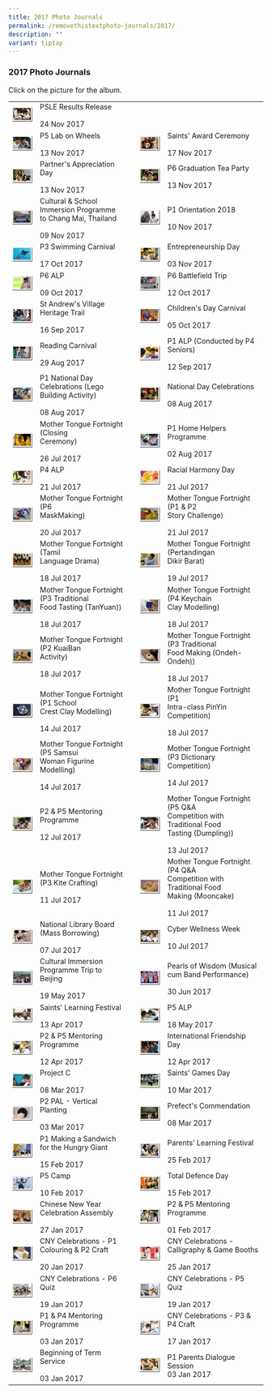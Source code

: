 ```yaml
---
title: 2017 Photo Journals
permalink: /removethistextphoto-journals/2017/
description: ""
variant: tiptap
---
```

### 2017 Photo Journals

Click on the picture for the album.

|  	|  	|  	|  	|  	|
|---	|---	|---	|---	|---	|
| <a href="https://l.facebook.com/l.php?u=https%3A%2F%2Fphotos.app.goo.gl%2FYLt4SuoJDr7lwd4R2&amp;h=ATO8fs-ngyA5BECpHaBiyT_T3d5yJuxEOw51Nwg6ijHe0r6q0HovukhM0jA8VJBrG-tvzm3omiB6tO8h-D8DwgNvgDVsdEu6kVOkeAn4spGBjoe8P1AG6yxe1JCYFlXOJsUIvT4O0A"><img style="width:99%" src="/images/pj100.png"></a>  	| PSLE Results Release<br><br>24 Nov 2017 	|   	|  	|  	|
| <a href="https://photos.app.goo.gl/cp0YO3OY8ZIUBlmI2"><img style="width:99%" src="/images/pj101.png"></a>  	| P5 Lab on Wheels<br><br>13 Nov 2017 	|   	| <a href="https://photos.app.goo.gl/kfXUe6zTTA9i4XNf2"><img style="width:99%" src="/images/pj102.png"></a>  	| Saints' Award Ceremony<br><br>17 Nov 2017<br> 	|
| <a href="https://photos.app.goo.gl/sbgyHO58CAmw1rqs1"><img style="width:99%" src="/images/pj103.png"></a>  	| Partner's Appreciation Day<br><br>13 Nov 2017 	|   	| <a href="https://photos.app.goo.gl/wRreanyeUyHqLr0J2"><img style="width:99%" src="/images/pj104.png"></a>  	| P6 Graduation Tea Party<br><br>13 Nov 2017<br> 	|
| <a href="https://photos.app.goo.gl/uc7fUHqtN47SoqMv2"><img style="width:99%" src="/images/pj105.png"></a>  	| Cultural &amp; School Immersion Programme<br>to Chang Mai, Thailand<br><br>09 Nov 2017 	|   	| <a href="https://photos.app.goo.gl/8RQmAHhXOeCeJyfA3"><img style="width:99%" src="/images/pj106.png"></a>  	| P1 Orientation 2018<br><br>10 Nov 2017<br> 	|
| <a href="https://photos.app.goo.gl/IrkusZ1gfFhKPIDt2"><img style="width:99%" src="/images/pj107.png"></a>  	| P3 Swimming Carnival<br><br>17 Oct 2017 	|   	| <a href="https://photos.app.goo.gl/DZIxA7w4Cb7gcDri1"><img style="width:99%" src="/images/pj108.png"></a>  	| Entrepreneurship Day<br><br>03 Nov 2017<br> 	|
| <a href="https://photos.app.goo.gl/gA2NOzc6A5B5VO8h2"><img style="width:99%" src="/images/pj109.png"></a>  	| P6 ALP<br><br>09 Oct 2017 	|   	| <a href="https://photos.app.goo.gl/geaZLtWElniXYlVo1"><img style="width:99%" src="/images/pj110.png"></a>  	| P6 Battlefield Trip<br><br>12 Oct 2017<br> 	|
| <a href="https://photos.app.goo.gl/I2frTAoH6fmXjPWH2"><img style="width:99%" src="/images/pj111.png"></a>  	| St Andrew's Village Heritage Trail<br><br>16 Sep 2017 	|   	| <a href="https://photos.app.goo.gl/M6yOlmztOUU4pFC92"><img style="width:99%" src="/images/pj112.png"></a>  	| Children's Day Carnival<br><br>05 Oct 2017<br> 	|
| <a href="https://goo.gl/photos/JZJ4cKjEDs8NAacA6"><img style="width:99%" src="/images/pj113.png"></a>  	| Reading Carnival<br><br>29 Aug 2017 	|   	| <a href="https://photos.app.goo.gl/kYmFcjfNVAgt8fZt1"><img style="width:99%" src="/images/pj114.png"></a>  	| P1 ALP (Conducted by P4 Seniors)<br><br>12 Sep 2017 	|
| <a href="https://goo.gl/photos/24xhRZE14ftDu74b7"><img style="width:99%" src="/images/pj115.png"></a>  	| P1 National Day Celebrations (Lego Building Activity)<br><br>08 Aug 2017 	|   	| <a href="https://goo.gl/photos/XhXeZyVm14vTuYz4A"><img style="width:99%" src="/images/pj116.png"></a>  	| National Day Celebrations<br><br>08 Aug 2017 	|
| <a href="https://photos.app.goo.gl/yPnIDovereBJkBzQ2"><img style="width:99%" src="/images/pj117.png"></a>  	| Mother Tongue Fortnight (Closing<br>Ceremony)<br><br>26 Jul 2017 	|   	| <a href="https://goo.gl/photos/uXezQn6zembPAQmE8"><img style="width:99%" src="/images/pj118.png"></a>  	| P1 Home Helpers Programme<br><br>02 Aug 2017 	|
| <a href="https://photos.app.goo.gl/ifbqbOlhMgbjRC563"><img style="width:99%" src="/images/pj119.png"></a>  	| P4 ALP<br><br>21 Jul 2017 	|   	| <a href="https://photos.app.goo.gl/iIqelBkZXV3QdSBA2"><img style="width:99%" src="/images/pj120.png"></a>  	| Racial Harmony Day<br><br>21 Jul 2017 	|
| <a href="https://photos.app.goo.gl/AGLEeRPm9cSb1WTv1"><img style="width:99%" src="/images/pj121.png"></a>  	| Mother Tongue Fortnight (P6<br>MaskMaking)<br><br>20 Jul 2017 	|   	| <a href="https://photos.app.goo.gl/BUGspMUGcl2xrPCn2"><img style="width:99%" src="/images/pj122.png"></a>  	| Mother Tongue Fortnight (P1 &amp; P2<br>Story Challenge)<br><br>21 Jul 2017 	|
| <a href="https://photos.app.goo.gl/cahwurVigwL9V6Ws1"><img style="width:99%" src="/images/pj123.png"></a>  	| Mother Tongue Fortnight (Tamil<br>Language Drama)<br><br>18 Jul 2017 	|   	| <a href="https://photos.app.goo.gl/hCWW73UxG7Lumnfw1"><img style="width:99%" src="/images/pj124.png"></a>  	| Mother Tongue Fortnight (Pertandingan<br>Dikir Barat)<br><br>19 Jul 2017 	|
| <a href="https://photos.app.goo.gl/6DQ6I6EfoApkWOEj1"><img style="width:99%" src="/images/pj125.png"></a>  	| Mother Tongue Fortnight (P3 Traditional<br>Food Tasting (TanYuan))<br><br>18 Jul 2017 	|   	| <a href="https://photos.app.goo.gl/6yZPAb6zo85f5cs72"><img style="width:99%" src="/images/pj126.png"></a>  	| Mother Tongue Fortnight (P4 Keychain<br>Clay Modelling)<br><br>18 Jul 2017 	|
| <a href="https://photos.app.goo.gl/fgDFs6PrLu9O5vEb2"><img style="width:99%" src="/images/pj127.png"></a>  	| Mother Tongue Fortnight (P2 KuaiBan<br>Activity)<br><br>18 Jul 2017 	|   	| <a href="https://photos.app.goo.gl/84oFpJl5gWvuhgkU2"><img style="width:99%" src="/images/pj128.png"></a>  	| Mother Tongue Fortnight (P3 Traditional<br>Food Making (Ondeh-Ondeh))<br><br>18 Jul 2017 	|
| <a href="https://photos.app.goo.gl/iw3YvNiis89xW2Fe2"><img style="width:99%" src="/images/pj129.png"></a>  	| Mother Tongue Fortnight (P1 School<br>Crest Clay Modelling)<br><br>14 Jul 2017 	|   	| <a href="https://photos.app.goo.gl/jBQykx6nLIdg5eBh1"><img style="width:99%" src="/images/pj130.png"></a>  	| Mother Tongue Fortnight (P1<br>Intra-class PinYin Competition)<br><br>18 Jul 2017 	|
| <a href="https://photos.app.goo.gl/kDAoEWlxXuxFYJ2E3"><img style="width:99%" src="/images/pj131.png"></a>  	| Mother Tongue Fortnight (P5 Samsui<br>Woman Figurine Modelling)<br><br>14 Jul 2017 	|   	| <a href="https://photos.app.goo.gl/USCLZhfFRN5QJuVN2"><img style="width:99%" src="/images/pj132.png"></a>  	| Mother Tongue Fortnight (P3 Dictionary<br>Competition)<br><br>14 Jul 2017 	|
| <a href="https://photos.app.goo.gl/JA33F6ZJ2G3J8FPp2"><img style="width:99%" src="/images/pj133.png"></a>  	| P2 &amp; P5 Mentoring Programme<br><br>12 Jul 2017 	|   	| <a href="https://photos.app.goo.gl/C0DlWrYzj6qasTLN2"><img style="width:99%" src="/images/pj134.png"></a>  	| Mother Tongue Fortnight (P5 Q&amp;A<br>Competition with Traditional Food<br>Tasting (Dumpling))<br><br>13 Jul 2017 	|
| <a href="https://goo.gl/photos/ZqjkBi3wbwivk7Kc7"><img style="width:99%" src="/images/pj135.png"></a>  	| Mother Tongue Fortnight (P3 Kite Crafting)<br><br>11 Jul 2017 	|   	| <a href="https://goo.gl/photos/qYLZVzLJTYnbs6M76"><img style="width:99%" src="/images/pj136.png"></a>  	| Mother Tongue Fortnight (P4 Q&amp;A <br>Competition with Traditional Food <br>Making (Mooncake) <br><br>11 Jul 2017 	|
| <a href="https://photos.app.goo.gl/IBvgNM1hiMVVaXqx1"><img style="width:99%" src="/images/pj137.png"></a>  	| National Library Board (Mass Borrowing)<br><br>07 Jul 2017 	|   	| <a href="https://goo.gl/photos/8T6EPUFdP3pRsB8R6"><img style="width:99%" src="/images/pj138.png"></a>  	| Cyber Wellness Week<br><br>10 Jul 2017 	|
| <a href="https://goo.gl/photos/npDCJawbvxzzDK58A"><img style="width:99%" src="/images/pj139.png"></a>  	| Cultural Immersion Programme Trip to Beijing<br><br>19 May 2017 	|   	| <a href="https://goo.gl/photos/YQC17WBD1ZQc7esP9"><img style="width:99%" src="/images/pj140.png"></a>  	| Pearls of Wisdom (Musical cum Band Performance)<br><br>30 Jun 2017 	|
| <a href="https://goo.gl/photos/TzgcmZyRmnpYrmy18"><img style="width:99%" src="/images/pj141.png"></a>  	| Saints' Learning Festival<br><br>13 Apr 2017 	|   	| <a href="https://goo.gl/photos/WJisPBC5uHAPLZ649"><img style="width:99%" src="/images/pj142.png"></a>  	| P5 ALP<br><br>18 May 2017 	|
| <a href="https://goo.gl/photos/5yM56GadxE6Uddnw9"><img style="width:99%" src="/images/pj143.png"></a>  	| P2 &amp; P5 Mentoring Programme<br><br>12 Apr 2017 	|   	| <a href="https://goo.gl/photos/n89eZjCEvzhP4XTt7"><img style="width:99%" src="/images/pj144.png"></a>  	| International Friendship Day<br><br>12 Apr 2017 	|
| <a href="https://goo.gl/photos/bMKHhRJemB6PPSkV6"><img style="width:99%" src="/images/pj145.png"></a>  	| Project C<br><br>08 Mar 2017 	|   	| <a href="https://goo.gl/photos/UjWQd1gmWGfy4ctE7"><img style="width:99%" src="/images/pj146.png"></a>  	| Saints' Games Day<br><br>10 Mar 2017 	|
| <a href="https://goo.gl/photos/DDRGH6qRrx7Vk3HS6"><img style="width:99%" src="/images/pj147.png"></a>  	| P2 PAL - Vertical Planting<br><br>03 Mar 2017 	|   	| <a href="https://goo.gl/photos/cKctaTHiVR3BGYDU6"><img style="width:99%" src="/images/pj148.png"></a>  	| Prefect's Commendation<br><br>08 Mar 2017 	|
| <a href="https://goo.gl/photos/GX81ZWrCfnCjeWeM6"><img style="width:99%" src="/images/pj149.png"></a>  	| P1 Making a Sandwich for the Hungry Giant<br><br>15 Feb 2017 	|   	| <a href="https://goo.gl/photos/v4MBoayLGK1aHs8Y6"><img style="width:99%" src="/images/pj150.png"></a>  	| Parents' Learning Festival<br><br>25 Feb 2017 	|
| <a href="https://goo.gl/photos/v7AzqsWvC1Ee8Hc29"><img style="width:99%" src="/images/pj151.png"></a>  	| P5 Camp<br><br>10 Feb 2017 	|   	| <a href="https://goo.gl/photos/FRmSzCMRyyCbdACC7"><img style="width:99%" src="/images/pj152.png"></a>  	| Total Defence Day<br><br>15 Feb 2017 	|
| <a href="https://goo.gl/photos/NxwsmNhr5EJecUuR8"><img style="width:99%" src="/images/pj153.png"></a>  	| Chinese New Year Celebration Assembly<br><br>27 Jan 2017 	|   	| <a href="https://goo.gl/photos/2xmjWApy4mxDD6vcA"><img style="width:99%" src="/images/pj154.png"></a>  	| P2 &amp; P5 Mentoring Programme<br><br>01 Feb 2017 	|
| <a href="https://goo.gl/photos/dj4awgQD7cFLmngYA"><img style="width:99%" src="/images/pj155.png"></a>  	| CNY Celebrations -  P1 Colouring &amp; P2 Craft<br><br>20 Jan 2017 	|   	| <a href="https://goo.gl/photos/iTLQT9QUBTGGCGnP9"><img style="width:99%" src="/images/pj156.png"></a>  	| CNY Celebrations - Calligraphy &amp; Game Booths<br><br>25 Jan 2017 	|
| <a href="https://goo.gl/photos/7pKN4i515sYV3CHe9"><img style="width:99%" src="/images/pj157.png"></a>  	| CNY Celebrations - P6 Quiz<br><br>19 Jan 2017 	|   	| <a href="https://goo.gl/photos/buFqDXN2GAm8zFPe6"><img style="width:99%" src="/images/pj158.png"></a>  	| CNY Celebrations - P5 Quiz<br><br>19 Jan 2017 	|
| <a href="https://goo.gl/photos/J6KCCyAys3Z56vJU7"><img style="width:99%" src="/images/pj159.png"></a>  	| P1 &amp; P4 Mentoring Programme<br><br>03 Jan 2017 	|   	| <a href="https://photos.google.com/share/AF1QipOXS-jKKmywykLOUH8i3DaH9Yc1Y9LG1N2WYWIQlHTl-iDKykbwpQjHswxN-NhIoA?key=UGd2Y2hROVJ2UVBJdWZoNERrWUxxc1d3Z3Q2U1d3"><img style="width:99%" src="/images/pj160.png"></a>  	| CNY Celebrations - P3 &amp; P4 Craft<br><br>17 Jan 2017 	|
| <a href="https://goo.gl/photos/36X5NHRAMsUrf1Rn6"><img style="width:99%" src="/images/pj161.png"></a>  	| Beginning of Term Service<br><br>03 Jan 2017 	|  	| <a href="https://goo.gl/photos/UhoDjy6APiqqFN896"><img style="width:99%" src="/images/pj162.png"></a>  	| P1 Parents Dialogue Session<br>03 Jan 2017 	|